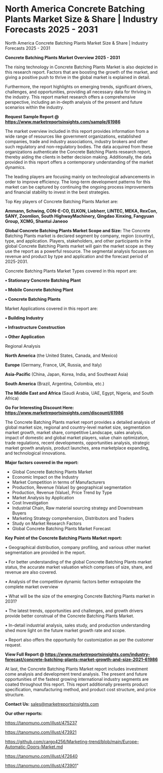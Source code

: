 # North America Concrete Batching Plants Market Size & Share | Industry Forecasts 2025 - 2031
 North America Concrete Batching Plants Market Size & Share | Industry Forecasts 2025 - 2031

<Strong> Concrete Batching Plants Market Overview 2025 - 2031</strong>

The rising technology in Concrete Batching Plants Market is also depicted in this research report. Factors that are boosting the growth of the market, and giving a positive push to thrive in the global market is explained in detail.

Furthermore, the report highlights on emerging trends, significant drivers, challenges, and opportunities, providing all necessary data for thriving in the industry. This report market research offers a comprehensive perspective, including an in-depth analysis of the present and future scenarios within the industry.

<strong>Request Sample Report @ <a href=https://www.marketreportsinsights.com/sample/61986>https://www.marketreportsinsights.com/sample/61986</a></strong>

The market overview included in this report provides information from a wide range of resources like government organizations, established companies, trade and industry associations, industry brokers and other such regulatory and non-regulatory bodies. The data acquired from these organizations authenticate the Concrete Batching Plants research report, thereby aiding the clients in better decision making. Additionally, the data provided in this report offers a contemporary understanding of the market dynamics.

The leading players are focusing mainly on technological advancements in order to improve efficiency. The long-term development patterns for this market can be captured by continuing the ongoing process improvements and financial stability to invest in the best strategies.

Top Key players of Concrete Batching Plants Market are:

<strong>Ammann, Schwing, CON-E-CO, ELKON, Liebherr, LINTEC, MEKA, RexCon, SANY, Zoomlion, South HighwayMachinery, Qingdao Xinxing, Fangyuan Group, XCMG, Shantui Janeoo</strong>

<strong><b>Global Concrete Batching Plants Market Scope and Size:</b></strong>
The Concrete Batching Plants market is declared segment by company, region (country), type, and application. Players, stakeholders, and other participants in the global Concrete Batching Plants market will gain the market scope as they use the report as a powerful resource. The segmental analysis focuses on revenue and product by type and application and the forecast period of 2025-2031.

Concrete Batching Plants Market Types covered in this report are:

<strong>• Stationary Concrete Batching Plant

• Mobile Concrete Batching Plant

• Concrete Batching Plants</strong>

Market Applications covered in this report are:

<strong>• Building Industry

• Infrastructure Construction

• Other Application</strong> 

Regional Analysis

<strong>North America</strong> (the United States, Canada, and Mexico)

<strong>Europe</strong> (Germany, France, UK, Russia, and Italy)

<strong>Asia-Pacific</strong> (China, Japan, Korea, India, and Southeast Asia)

<strong>South America</strong> (Brazil, Argentina, Colombia, etc.)

<strong>The Middle East and Africa</strong> (Saudi Arabia, UAE, Egypt, Nigeria, and South Africa)

<strong>Go For Interesting Discount Here: <a href=https://www.marketreportsinsights.com/discount/61986>https://www.marketreportsinsights.com/discount/61986</a></strong>

The Concrete Batching Plants market report provides a detailed analysis of global market size, regional and country-level market size, segmentation market growth, market share, competitive Landscape, sales analysis, impact of domestic and global market players, value chain optimization, trade regulations, recent developments, opportunities analysis, strategic market growth analysis, product launches, area marketplace expanding, and technological innovations.

<strong><b>Major factors covered in the report:</b></strong>
<ul>
  <li>Global Concrete Batching Plants Market </li>
  <li>Economic Impact on the Industry</li>
  <li>Market Competition in terms of Manufacturers</li>
  <li>Production, Revenue (Value) by geographical segmentation</li>
  <li>Production, Revenue (Value), Price Trend by Type</li>
  <li>Market Analysis by Application</li>
  <li>Cost Investigation</li>
  <li>Industrial Chain, Raw material sourcing strategy and Downstream Buyers</li>
  <li>Marketing Strategy comprehension, Distributors and Traders</li>
  <li>Study on Market Research Factors</li>
  <li>Global Concrete Batching Plants Market Forecast</li>
</ul>

<strong><b>Key Point of the Concrete Batching Plants Market report:</b></strong>

• Geographical distribution, company profiling, and various other market segmentation are provided in the report.

• For better understanding of the global Concrete Batching Plants market status, the accurate market valuation which comprises of size, share, and revenue are also covered.

• Analysis of the competitive dynamic factors better extrapolate the complete market overview

• What will be the size of the emerging Concrete Batching Plants market in 2031?

• The latest trends, opportunities and challenges, and growth drivers provide better construal of the Concrete Batching Plants Market.

• In-detail industrial analysis, sales study, and production understanding shed more light on the future market growth rate and scope.

• Report also offers the opportunity for customization as per the customer request.

<strong><b>View Full Report @ <a href=https://www.marketreportsinsights.com/industry-forecast/concrete-batching-plants-market-growth-and-size-2021-61986>https://www.marketreportsinsights.com/industry-forecast/concrete-batching-plants-market-growth-and-size-2021-61986</a></b></strong>


At last, the Concrete Batching Plants Market report includes investment come analysis and development trend analysis. The present and future opportunities of the fastest growing international industry segments are coated throughout this report. This report additionally presents product specification, manufacturing method, and product cost structure, and price structure.

<strong>Contact Us:</strong>
sales@marketreportsinsights.com

<strong>Our other reports:</strong>

<a href=https://tanomuno.com/illust/475237>https://tanomuno.com/illust/475237</a>

<a href=https://tanomuno.com/illust/473921>https://tanomuno.com/illust/473921</a>

<a href=https://github.com/cargo4256/Marketing-trend/blob/main/Europe-Automatic-Doors-Market.md>https://github.com/cargo4256/Marketing-trend/blob/main/Europe-Automatic-Doors-Market.md</a>

<a href=https://tanomuno.com/illust/472640>https://tanomuno.com/illust/472640</a>

<a href=https://tanomuno.com/illust/473901>https://tanomuno.com/illust/473901</a>"
